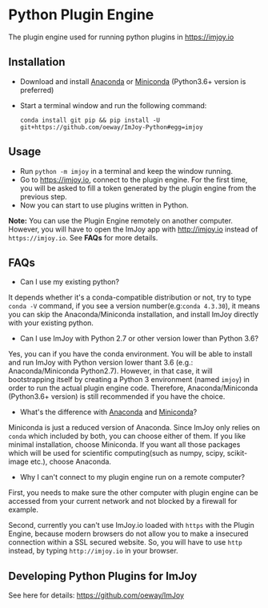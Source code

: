 # Python Plugin Engine
The plugin engine used for running python plugins in https://imjoy.io

## Installation
  * Download and install [Anaconda](https://www.anaconda.com/download/) or [Miniconda](https://conda.io/miniconda.html) (Python3.6+ version is preferred)
  * Start a terminal window and run the following command:
  
    ```conda install git pip && pip install -U git+https://github.com/oeway/ImJoy-Python#egg=imjoy```

## Usage
  * Run `python -m imjoy` in a terminal and keep the window running.
  * Go to https://imjoy.io, connect to the plugin engine. For the first time, you will be asked to fill a token generated by the plugin engine from the previous step.
  * Now you can start to use plugins written in Python.

**Note:** You can use the Plugin Engine remotely on another computer. However, you will have to open the ImJoy app with http://imjoy.io instead of `https://imjoy.io`. See **FAQs** for more details.
## FAQs
 * Can I use my existing python?
 
  It depends whether it's a conda-compatible distribution or not, try to type `conda -V` command, if you see a version number(e.g:`conda 4.3.30`), it means you can skip the Anaconda/Miniconda installation, and install ImJoy directly with your existing python.
 * Can I use ImJoy with Python 2.7 or other version lower than Python 3.6?
 
  Yes, you can if you have the conda environment. You will be able to install and run ImJoy with Python version lower thant 3.6 (e.g.: Anaconda/Miniconda Python2.7). However, in that case, it will bootstrapping itself by creating a Python 3 environment (named `imjoy`) in order to run the actual plugin engine code. Therefore, Anaconda/Miniconda (Python3.6+ version) is still recommended if you have the choice.
 * What's the difference with [Anaconda](https://www.anaconda.com/download/) and [Miniconda](https://conda.io/miniconda.html)?
 
 Miniconda is just a reduced version of Anaconda. Since ImJoy only relies on `conda` which included by both, you can choose either of them. If you like minimal installation, choose Miniconda. If you want all those packages which will be used for scientific computing(such as numpy, scipy, scikit-image etc.), choose Anaconda.
 * Why I can't connect to my plugin engine run on a remote computer?
 
 First, you needs to make sure the other computer with plugin engine can be accessed from your current network and not blocked by a firewall for example.
 
 Second, currently you can't use ImJoy.io loaded with `https` with the Plugin Engine, because modern browsers do not allow you to make a insecured connection within a SSL secured website. So, you will have to use `http` instead, by typing `http://imjoy.io` in your browser.

## Developing Python Plugins for ImJoy

See here for details: https://github.com/oeway/ImJoy
